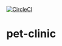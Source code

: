 [![CircleCI](https://circleci.com/gh/Khasanboy/pet-clinic.svg?style=svg)](https://circleci.com/gh/Khasanboy/pet-clinic)
# pet-clinic

